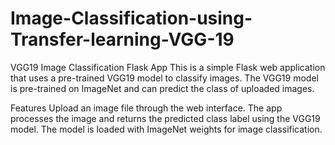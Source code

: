 # Image-Classification-using-Transfer-learning-VGG-19
VGG19 Image Classification Flask App
This is a simple Flask web application that uses a pre-trained VGG19 model to classify images. The VGG19 model is pre-trained on ImageNet and can predict the class of uploaded images.

Features
Upload an image file through the web interface.
The app processes the image and returns the predicted class label using the VGG19 model.
The model is loaded with ImageNet weights for image classification.
